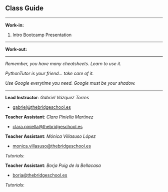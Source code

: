## **Class Guide**

---------

**Work-in:**

1. Intro Bootcamp Presentation

---------

**Work-out:**


---------

*Remember, you have many cheatsheets. Learn to use it.*

*PythonTutor is your friend... take care of it.*

*Use Google everytime you need. Google must be your shadow.*

---------

**Lead Instructor**: *Gabriel Vázquez Torres*

- gabriel@thebridgeschool.es

**Teacher Assistant**: *Clara Piniella Martinez*

- clara.piniella@thebridgeschool.es

**Teacher Assistant**: *Mónica Villasuso López*

- monica.villasuso@thebridgeschool.es

*Tutorials*: 

**Teacher Assistant**: *Borja Puig de la Bellacasa*

- borja@thebridgeschool.es

*Tutorials*: 